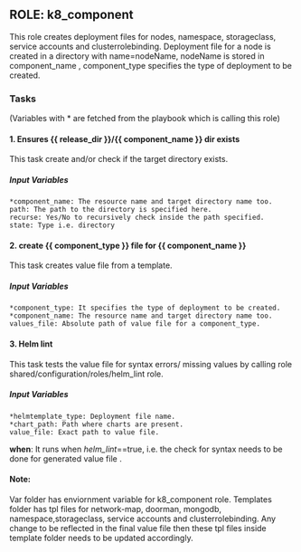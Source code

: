## ROLE: k8_component
This role creates deployment files for nodes, namespace, storageclass, service accounts and clusterrolebinding. Deployment file for a node is created in a directory with name=nodeName, nodeName is stored in component_name , component_type specifies the type of deployment to be created.

### Tasks
(Variables with * are fetched from the playbook which is calling this role)
#### 1. Ensures {{ release_dir }}/{{ component_name }} dir exists
This task  create and/or check if the target directory exists.
##### Input Variables

    *component_name: The resource name and target directory name too.
    path: The path to the directory is specified here.
    recurse: Yes/No to recursively check inside the path specified.
    state: Type i.e. directory

#### 2. create {{ component_type }} file for {{ component_name }}
This task creates value file from a template.
##### Input Variables

    *component_type: It specifies the type of deployment to be created.
    *component_name: The resource name and target directory name too.
    values_file: Absolute path of value file for a component_type.

#### 3. Helm lint
This task tests the value file for syntax errors/ missing values by calling role shared/configuration/roles/helm_lint role. 
##### Input Variables

    *helmtemplate_type: Deployment file name.
    *chart_path: Path where charts are present.
    value_file: Exact path to value file.

**when**:  It runs when *helm_lint*==true, i.e. the check for syntax needs to be done for generated value file .

#### Note:
 Var folder has enviornment variable for k8_component role. Templates folder has tpl files for network-map, doorman, mongodb, namespace,storageclass, service accounts and clusterrolebinding. Any change to be reflected in the final value file then these tpl files inside template folder needs to be updated accordingly.
